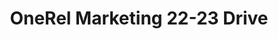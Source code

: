 ---
title: OneRel Marketing 22-23 Drive
redirect_to: https://drive.google.com/drive/folders/1F75uUEHBpJ_3X749Cq6zBVI_BVi89mru?usp=share_link
redirect_from: 
  - /OneRelMarketingDrive
  - /onerelmarketingdrive
---